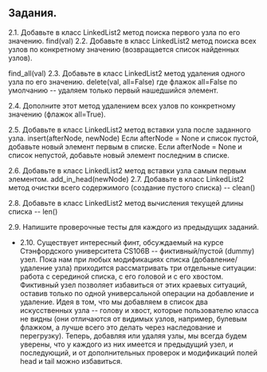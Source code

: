 
## Задания.
2.1. Добавьте в класс LinkedList2 метод поиска первого узла по его значению.
find(val)
2.2. Добавьте в класс LinkedList2 метод поиска всех узлов по конкретному значению (возвращается список найденных узлов).

find_all(val)
2.3. Добавьте в класс LinkedList2 метод удаления одного узла по его значению.
delete(val, all=False)
где флажок all=False по умолчанию -- удаляем только первый нашедшийся элемент.

2.4. Дополните этот метод удалением всех узлов по конкретному значению (флажок all=True).

2.5. Добавьте в класс LinkedList2 метод вставки узла после заданного узла.
insert(afterNode, newNode)
Если afterNode = None и список пустой, добавьте новый элемент первым в списке.
Если afterNode = None и список непустой, добавьте новый элемент последним в списке.

2.6. Добавьте в класс LinkedList2 метод вставки узла самым первым элементом.
add_in_head(newNode)
2.7. Добавьте в класс LinkedList2 метод очистки всего содержимого (создание пустого списка) -- clean()

2.8. Добавьте в класс LinkedList2 метод вычисления текущей длины списка -- len()

2.9. Напишите проверочные тесты для каждого из предыдущих заданий.

* 2.10. Существует интересный финт, обсуждаемый на курсе Стэнфордского университета CS106B -- фиктивный/пустой (dummy) узел. Пока нам при любых модификациях списка (добавление/удаление узла) приходится рассматривать три отдельные ситуации: работа с серединой списка, с его головой и с его хвостом. Фиктивный узел позволяет избавиться от этих краевых ситуаций, оставив только по одной универсальной операции на добавление и удаление. Идея в том, что мы добавляем в список два искусственных узла -- голову и хвост, которые пользователю класса не видны (они отличаются от видимых узлов, например, булевым флажком, а лучше всего это делать через наследование и перегрузку). Теперь, добавляя или удаляя узлы, мы всегда будем уверены, что у каждого из них имеется и предыдущий узел, и последующий, и от дополнительных проверок и модификаций полей head и tail можно избавиться.